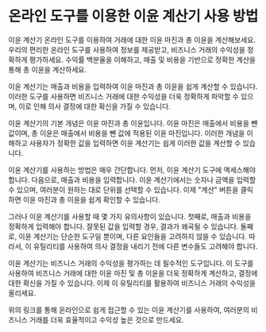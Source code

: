 온라인 도구를 이용한 이윤 계산기 사용 방법
========================

이윤 계산기 온라인 도구를 이용하여 거래에 대한 이윤 마진과 총 이윤을 계산해보세요. 우리의 편리한 온라인 도구를 사용하여 정보를 제공받고, 비즈니스 거래의 수익성을 정확하게 평가하세요. 수익률 백분율을 이해하고, 매출 및 비용을 기반으로 정확한 계산을 통해 총 이윤을 계산하세요.

이윤 계산기는 매출과 비용을 입력하여 이윤 마진과 총 이윤을 쉽게 계산할 수 있습니다. 이러한 도구를 사용하면 비즈니스 거래에 대한 수익성을 더욱 정확하게 파악할 수 있으며, 이로 인해 의사 결정에 대한 확신을 가질 수 있습니다.

이윤 계산기의 기본 개념은 이윤 마진과 총 이윤입니다. 이윤 마진은 매출에서 비용을 뺀 값이며, 총 이윤은 매출에서 비용을 뺀 값에 적용된 이윤 마진입니다. 이러한 개념을 이해하고 사용자가 정확한 값을 입력하면 이윤 계산기는 쉽게 이러한 값을 계산할 수 있습니다.

이윤 계산기를 사용하는 방법은 매우 간단합니다. 먼저, 이윤 계산기 도구에 액세스해야 합니다. 다음으로, 매출과 비용을 입력합니다. 이윤 계산기에서는 숫자나 금액을 입력할 수 있으며, 여러분이 원하는 대로 단위를 선택할 수 있습니다. 이제 "계산" 버튼을 클릭하면 이윤 마진과 총 이윤을 쉽게 확인할 수 있습니다.

그러나 이윤 계산기를 사용할 때 몇 가지 유의사항이 있습니다. 첫째로, 매출과 비용을 정확하게 입력해야 합니다. 잘못된 값을 입력할 경우, 결과가 왜곡될 수 있습니다. 둘째로, 이윤 계산기는 단순한 도구일 뿐이며, 다른 요인들을 고려하지 않을 수 있습니다. 따라서, 이 유틸리티를 사용하여 의사 결정을 내리기 전에 다른 변수들도 고려해야 합니다.

이윤 계산기는 비즈니스 거래의 수익성을 평가하는 데 필수적인 도구입니다. 이 도구를 사용하여 비즈니스 거래에 대한 이윤 마진 및 총 이윤을 더욱 정확하게 계산하고, 결정에 대한 확신을 가질 수 있습니다. 이제 이 유틸리티를 활용하여 비즈니스 거래의 수익성을 올리세요.

위의 링크를 통해 온라인으로 쉽게 접근할 수 있는 이윤 계산기를 사용하여, 여러분의 비즈니스 거래를 더욱 효율적이고 수익성 높은 것으로 만드세요.